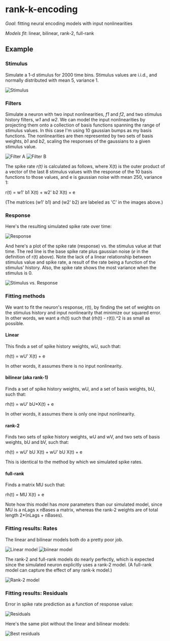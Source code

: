 rank-k-encoding
===============

_Goal_: fitting neural encoding models with input nonlinearities

_Models fit_: linear, bilinear, rank-2, full-rank

## Example

### Stimulus

Simulate a 1-d stimulus for 2000 time bins. Stimulus values are i.i.d., and normally distributed with mean 5, variance 1.

![Stimulus](/images/stim.png?raw=true "Stimulus")

### Filters

Simulate a neuron with two input nonlinearities, _f1_ and _f2_, and two stimulus history filters, _w1_ and _w2_. We can model the input nonlinearities by projecting them onto a collection of basis functions spanning the range of stimulus values. In this case I'm using 10 gaussian bumps as my basis functions. The nonlinearities are then represented by two sets of basis weights, _b1_ and _b2_, scaling the responses of the gaussians to a given stimulus value.

![Filter A](/images/resp-1.png?raw=true "1st filter")
![Filter B](/images/resp-2.png?raw=true "2nd filter")

The spike rate _r(t)_ is calculated as follows, where X(t) is the outer product of a vector of the last 8 stimulus values with the response of the 10 basis functions to those values, and e is gaussian noise with mean 250, variance 1:

r(t) = w1' b1 X(t) + w2' b2 X(t) + e

(The matrices (w1' b1) and (w2' b2) are labeled as 'C' in the images above.)

### Response

Here's the resulting simulated spike rate over time:

![Response](/images/rate.png?raw=true "Response")


And here's a plot of the spike rate (response) vs. the stimulus value at that time. The red line is the base spike rate plus gaussian noise (_e_ in the definition of r(t) above). Note the lack of a linear relationship between stimulus value and spike rate, a result of the rate being a function of the stimulus' history. Also, the spike rate shows the most variance when the stimulus is 0.

![Stimulus vs. Response](/images/stim-v-rate.png?raw=true "Stimulus vs. Response")

### Fitting methods

We want to fit the neuron's response, r(t), by finding the set of weights on the stimulus history and input nonlinearity that minimize our squared error. In other words, we want a rh(t) such that (rh(t) - r(t)).^2 is as small as possible.

#### Linear

This finds a set of spike history weights, wU, such that:

rh(t) = wU' X(t) + e

In other words, it assumes there is no input nonlinearity.

#### bilinear (aka rank-1)

Finds a set of spike history weights, wU, and a set of basis weights, bU, such that:

rh(t) = wU' bU*X(t) + e

In other words, it assumes there is only one input nonlinearity.

#### rank-2

Finds two sets of spike history weights, wU and wV, and two sets of basis weights, bU and bV, such that:

rh(t) = wU' bU X(t) + wU' bU X(t) + e

This is identical to the method by which we simulated spike rates.

#### full-rank

Finds a matrix MU such that:

rh(t) = MU X(t) + e

Note how this model has _more_ parameters than our simulated model, since MU is a nLags x nBases a matrix, whereas the rank-2 weights are of total length 2*(nLags + nBases).

### Fitting results: Rates

The linear and bilinear models both do a pretty poor job.

![Linear model](/images/rate-linear.png?raw=true "Linear model")
![biinear model](/images/rate-bilinear.png?raw=true "Bilinear model")

The rank-2 and full-rank models do nearly perfectly, which is expected since the simulated neuron explicitly uses a rank-2 model. (A full-rank model can capture the effect of any rank-k model.)

![Rank-2 model](/images/rate-best.png?raw=true "Rank-2 model")

### Fitting results: Residuals

Error in spike rate prediction as a function of response value:

![Residuals](/images/residuals.png?raw=true "Residuals")

Here's the same plot without the linear and bilinear models:

![Best residuals](/images/residuals-best.png?raw=true "Best residuals")
